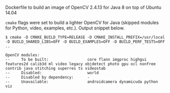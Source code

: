 Dockerfile to build an image of OpenCV 2.4.13 for Java 8 on top of Ubuntu 14.04

`cmake` flags were set to build a lighter OpenCV for Java (skipped modules for Python, video, examples, etc.). Output snippet below.
~~~
$ cmake -D CMAKE_BUILD_TYPE=RELEASE -D CMAKE_INSTALL_PREFIX=/usr/local -D BUILD_SHARED_LIBS=OFF -D BUILD_EXAMPLES=OFF -D BUILD_PERF_TESTS=OFF ..

OpenCV modules:
--     To be built:                 core flann imgproc highgui features2d calib3d ml video legacy objdetect photo gpu ocl nonfree contrib java stitching superres ts videostab
--     Disabled:                    world
--     Disabled by dependency:      -
--     Unavailable:                 androidcamera dynamicuda python viz
~~~

